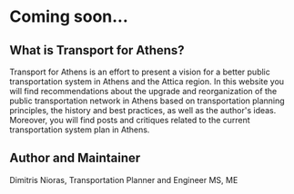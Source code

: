 # Coming soon...

## What is Transport for Athens?

Transport for Athens is an effort to present a vision for a better public transportation system in Athens and the Attica region. In this website you will find recommendations about the upgrade and reorganization of the public transportation network in Athens based on transportation planning principles, the history and best practices, as well as the author's ideas. Moreover, you will find posts and critiques related to the current transportation system plan in Athens.

## Author and Maintainer

Dimitris Nioras, Transportation Planner and Engineer MS, ME